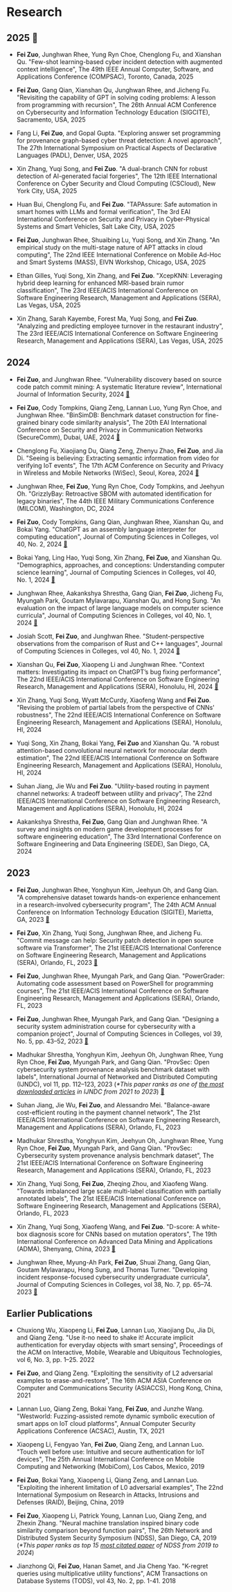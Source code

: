 # Research

## 2025 :pushpin: 

- **Fei Zuo**, Junghwan Rhee, Yung Ryn Choe, Chenglong Fu, and Xianshan Qu. "Few-shot learning-based cyber incident detection with augmented context intelligence", The 49th IEEE Annual Computer, Software, and Applications Conference (COMPSAC), Toronto, Canada, 2025

- **Fei Zuo**, Gang Qian, Xianshan Qu, Junghwan Rhee, and Jicheng Fu. "Revisiting the capability of GPT in solving coding problems: A lesson from programming with recursion", The 26th Annual ACM Conference on Cybersecurity and Information Technology Education (SIGCITE), Sacramento, USA, 2025

- Fang Li, **Fei Zuo**, and Gopal Gupta. "Exploring answer set programming for provenance graph-based cyber threat detection: A novel approach", The 27th International Symposium on Practical Aspects of Declarative Languages (PADL), Denver, USA, 2025

- Xin Zhang, Yuqi Song, and **Fei Zuo**. "A dual-branch CNN for robust detection of AI-generated facial forgeries", The 12th IEEE International Conference on Cyber Security and Cloud Computing (CSCloud), New York City, USA, 2025

- Huan Bui, Chenglong Fu, and **Fei Zuo**. "TAPAssure: Safe automation in smart homes with LLMs and formal verification", The 3rd EAI International Conference on Security and Privacy in Cyber-Physical Systems and Smart Vehicles, Salt Lake City, USA, 2025

- **Fei Zuo**, Junghwan Rhee, Shuaibing Lu, Yuqi Song, and Xin Zhang. "An empirical study on the multi-stage nature of APT attacks in cloud computing", The 22nd IEEE International Conference on Mobile Ad-Hoc and Smart Systems (MASS), EIVN Workshop, Chicago, USA, 2025

- Ethan Gilles, Yuqi Song, Xin Zhang, and **Fei Zuo**.	"XcepKNN: Leveraging hybrid deep learning for enhanced MRI-based brain rumor classification", The 23rd IEEE/ACIS International Conference on Software Engineering Research, Management and Applications (SERA), Las Vegas, USA, 2025

- Xin Zhang, Sarah Kayembe, Forest Ma, Yuqi Song, and **Fei Zuo**. "Analyzing and predicting employee turnover in the restaurant industry", The 23rd IEEE/ACIS International Conference on Software Engineering Research, Management and Applications (SERA), Las Vegas, USA, 2025

## 2024

- **Fei Zuo**, and Junghwan Rhee. "Vulnerability discovery based on source code patch commit mining: A systematic literature review", International Journal of Information Security, 2024 [:page_facing_up:](https://github.com/fzuo/Patch-Commits-Study/blob/master/papers/patch_commit_mining_review.pdf)

- **Fei Zuo**, Cody Tompkins, Qiang Zeng, Lannan Luo, Yung Ryn Choe, and Junghwan Rhee. "BinSimDB: Benchmark dataset construction for fine-grained binary code similarity analysis", The 20th EAI International Conference on Security and Privacy in Communication Networks (SecureComm), Dubai, UAE, 2024 [:page_facing_up:](https://arxiv.org/abs/2410.10163) 

- Chenglong Fu, Xiaojiang Du, Qiang Zeng, Zhenyu Zhao, **Fei Zuo**, and Jia Di. "Seeing is believing: Extracting semantic information from video for verifying IoT events", The 17th ACM Conference on Security and Privacy in Wireless and Mobile Networks (WiSec), Seoul, Korea, 2024 [:page_facing_up:](https://dl.acm.org/doi/abs/10.1145/3643833.3656124)

- Junghwan Rhee, **Fei Zuo**, Yung Ryn Choe, Cody Tompkins, and Jeehyun Oh. "GrizzlyBay: Retroactive SBOM with automated identification for legacy binaries", The 44th IEEE Military Communications Conference (MILCOM), Washington, DC, 2024 

- **Fei Zuo**, Cody Tompkins, Gang Qian, Junghwan Rhee, Xianshan Qu, and Bokai Yang. "ChatGPT as an assembly language interpreter for computing education", Journal of Computing Sciences in Colleges, vol 40, No. 2, 2024 [:page_facing_up:](https://dl.acm.org/doi/pdf/10.5555/3715622.3715633)

- Bokai Yang, Ling Hao, Yuqi Song, Xin Zhang, **Fei Zuo**, and Xianshan Qu. "Demographics, approaches, and conceptions: Understanding computer science learning", Journal of Computing Sciences in Colleges, vol 40, No. 1, 2024 [:page_facing_up:](https://dl.acm.org/doi/pdf/10.5555/3715602.3715611)

- Junghwan Rhee, Aakankshya Shrestha, Gang Qian, **Fei Zuo**, Jicheng Fu, Myungah Park, Goutam Mylavarapu, Xianshan Qu, and Hong Sung. "An evaluation on the impact of large language models on computer science curricula", Journal of Computing Sciences in Colleges, vol 40, No. 1, 2024 [:page_facing_up:](https://dl.acm.org/doi/pdf/10.5555/3715602.3715614)

- Josiah Scott, **Fei Zuo**, and Junghwan Rhee. "Student-perspective observations from the comparison of Rust and C++ languages", Journal of Computing Sciences in Colleges, vol 40, No. 1, 2024 [:page_facing_up:](https://dl.acm.org/doi/pdf/10.5555/3715602.3715618) 

- Xianshan Qu, **Fei Zuo**, Xiaopeng Li and Junghwan Rhee. "Context matters: Investigating its impact on ChatGPT’s bug fixing performance", The 22nd IEEE/ACIS International Conference on Software Engineering Research, Management and Applications (SERA), Honolulu, HI, 2024 [:page_facing_up:](https://github.com/fzuo/Patch-Commits-Study/blob/master/papers/Context_Matters_Investigating_Its_Impact_on_ChatGPTs_Bug_Fixing_Performance.pdf)

- Xin Zhang, Yuqi Song, Wyatt McCurdy, Xiaofeng Wang and **Fei Zuo**. "Revising the problem of partial labels from the perspective of CNNs' robustness", The 22nd IEEE/ACIS International Conference on Software Engineering Research, Management and Applications (SERA), Honolulu, HI, 2024 

- Yuqi Song, Xin Zhang, Bokai Yang, **Fei Zuo** and Xianshan Qu. "A robust attention-based convolutional neural network for monocular depth estimation", The 22nd IEEE/ACIS International Conference on Software Engineering Research, Management and Applications (SERA), Honolulu, HI, 2024

- Suhan Jiang, Jie Wu and **Fei Zuo**. "Utility-based routing in payment channel networks: A tradeoff between utility and privacy", The 22nd IEEE/ACIS International Conference on Software Engineering Research, Management and Applications (SERA), Honolulu, HI, 2024

- Aakankshya Shrestha, **Fei Zuo**, Gang Qian and Junghwan Rhee. "A survey and insights on modern game development processes for software engineering education", The 33rd International Conference on Software Engineering and Data Engineering (SEDE), San Diego, CA, 2024

## 2023

- **Fei Zuo**, Junghwan Rhee, Yonghyun Kim, Jeehyun Oh, and Gang Qian. "A comprehensive dataset towards hands-on experience enhancement in a research-involved cybersecurity program", The 24th ACM Annual Conference on Information Technology Education (SIGITE), Marietta, GA, 2023 [:page_facing_up:](https://dl.acm.org/doi/10.1145/3585059.3611416)

- **Fei Zuo**, Xin Zhang, Yuqi Song, Junghwan Rhee, and Jicheng Fu. "Commit message can help: Security patch detection in open source software via Transformer", The 21st IEEE/ACIS International Conference on Software Engineering Research, Management and Applications (SERA), Orlando, FL, 2023 [:page_facing_up:](https://github.com/fzuo/Patch-Commits-Study/blob/master/papers/Commit_Message_Can_Help.pdf)

- **Fei Zuo**, Junghwan Rhee, Myungah Park, and Gang Qian. "PowerGrader: Automating code assessment based on PowerShell for programming courses", The 21st IEEE/ACIS International Conference on Software Engineering Research, Management and Applications (SERA), Orlando, FL, 2023 

- **Fei Zuo**, Junghwan Rhee, Myungah Park, and Gang Qian. "Designing a security system administration course for cybersecurity with a companion project", Journal of Computing Sciences in Colleges, vol 39, No. 5, pp. 43–52, 2023 [:page_facing_up:](https://dl.acm.org/doi/pdf/10.5555/3637068.3637072)

- Madhukar Shrestha, Yonghyun Kim, Jeehyun Oh, Junghwan Rhee, Yung Ryn Choe, **Fei Zuo**, Myungah Park, and Gang Qian. "ProvSec: Open cybersecurity system provenance analysis benchmark dataset with labels", International Journal of Networked and Distributed Computing (IJNDC), vol 11, pp. 112–123, 2023 (*\*This paper ranks as one of* [*the most downloaded articles*](https://link.springer.com/journal/44227/updates/27329374) *in IJNDC from 2021 to 2023*) [:page_facing_up:](https://link.springer.com/article/10.1007/s44227-023-00014-9)

- Suhan Jiang, Jie Wu, **Fei Zuo**, and Alessandro Mei. "Balance-aware cost-efficient routing in the payment channel network", The 21st IEEE/ACIS International Conference on Software Engineering Research, Management and Applications (SERA), Orlando, FL, 2023 

- Madhukar Shrestha, Yonghyun Kim, Jeehyun Oh, Junghwan Rhee, Yung Ryn Choe, **Fei Zuo**, Myungah Park, and Gang Qian. "ProvSec: Cybersecurity system provenance analysis benchmark dataset", The 21st IEEE/ACIS International Conference on Software Engineering Research, Management and Applications (SERA), Orlando, FL, 2023 

- Xin Zhang, Yuqi Song, **Fei Zuo**, Zheqing Zhou, and Xiaofeng Wang. "Towards imbalanced large scale multi-label classification with partially annotated labels", The 21st IEEE/ACIS International Conference on Software Engineering Research, Management and Applications (SERA), Orlando, FL, 2023

- Xin Zhang, Yuqi Song, Xiaofeng Wang, and **Fei Zuo**. "D-score: A white-box diagnosis score for CNNs based on mutation operators", The 19th International Conference on Advanced Data Mining and Applications (ADMA), Shenyang, China, 2023 [:page_facing_up:](https://link.springer.com/chapter/10.1007/978-3-031-46677-9_24) 

- Junghwan Rhee, Myung-Ah Park, **Fei Zuo**, Shuai Zhang, Gang Qian, Goutam Mylavarapu, Hong Sung, and Thomas Turner. "Developing incident response-focused cybersecurity undergraduate curricula", Journal of Computing Sciences in Colleges, vol 38, No. 7, pp. 65–74. 2023 [:page_facing_up:](https://dl.acm.org/doi/pdf/10.5555/3606431.3606438) 

## Earlier Publications

- Chuxiong Wu, Xiaopeng Li, **Fei Zuo**, Lannan Luo, Xiaojiang Du, Jia Di, and Qiang Zeng. "Use it-no need to shake it! Accurate implicit authentication for everyday objects with smart sensing", Proceedings of the ACM on Interactive, Mobile, Wearable and Ubiquitous Technologies, vol 6, No. 3, pp. 1–25. 2022

- **Fei Zuo**, and Qiang Zeng. "Exploiting the sensitivity of L2 adversarial examples to erase-and-restore", The 16th ACM ASIA Conference on Computer and Communications Security (ASIACCS), Hong Kong, China, 2021

- Lannan Luo, Qiang Zeng, Bokai Yang, **Fei Zuo**, and Junzhe Wang. "Westworld: Fuzzing-assisted remote dynamic symbolic execution of smart apps on IoT cloud platforms", Annual Computer Security Applications Conference (ACSAC), Austin, TX, 2021

- Xiaopeng Li, Fengyao Yan, **Fei Zuo**, Qiang Zeng, and Lannan Luo. "Touch well before use: Intuitive and secure authentication for IoT devices", The 25th Annual International Conference on Mobile Computing and Networking (MobiCom), Los Cabos, Mexico, 2019

- **Fei Zuo**, Bokai Yang, Xiaopeng Li, Qiang Zeng, and Lannan Luo. "Exploiting the inherent limitation of L0 adversarial examples", The 22nd International Symposium on Research in Attacks, Intrusions and Defenses (RAID), Beijing, China, 2019

- **Fei Zuo**, Xiaopeng Li, Patrick Young, Lannan Luo, Qiang Zeng, and Zhexin Zhang. "Neural machine translation inspired binary code similarity comparison beyond function pairs", The 26th Network and Distributed System Security Symposium (NDSS), San Diego, CA, 2019 (*\*This paper ranks as top 15* [*most citated paper*](https://scholar.google.com/citations?hl=en&vq=eng_computersecuritycryptography&view_op=list_hcore&venue=q2FcImd5qbgJ.2024) *of NDSS from 2019 to 2024*)

- Jianzhong Qi, **Fei Zuo**, Hanan Samet, and Jia Cheng Yao. "K-regret queries using multiplicative utility functions", ACM Transactions on Database Systems (TODS), vol 43, No. 2, pp. 1-41. 2018